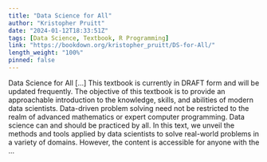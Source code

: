```yaml
---
title: "Data Science for All"
author: "Kristopher Pruitt"
date: "2024-01-12T18:33:51Z"
tags: [Data Science, Textbook, R Programming]
link: "https://bookdown.org/kristopher_pruitt/DS-for-All/"
length_weight: "100%"
pinned: false
---
```


Data Science for All [...] This textbook is currently in DRAFT form and will be updated frequently. The objective of this textbook is to provide an approachable introduction to the knowledge, skills, and abilities of modern data scientists. Data-driven problem solving need not be restricted to the realm of advanced mathematics or expert computer programming. Data science can and should be practiced by all. In this text, we unveil the methods and tools applied by data scientists to solve real-world problems in a variety of domains. However, the content is accessible for anyone with the ...
